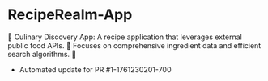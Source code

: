 # RecipeRealm-App
🍳 Culinary Discovery App: A recipe application that leverages external public food APIs. 🥗 Focuses on comprehensive ingredient data and efficient search algorithms. 🔎


- Automated update for PR #1-1761230201-700